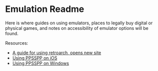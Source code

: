 # Emulation Readme

Here is where guides on using emulators, places to legally buy digital
or physical games, and notes on accessibility of emulator options will
be found. 

Resources:

* [A guide for using retroarch, opens new
  site](https://docs.libretro.com/guides/retroarch-accessibility-guide/)
* [Using PPSSPP on iOS](ppsspp-ios.md)
* [Using PPSSPP on Windows](ppsspp-windows.org)
